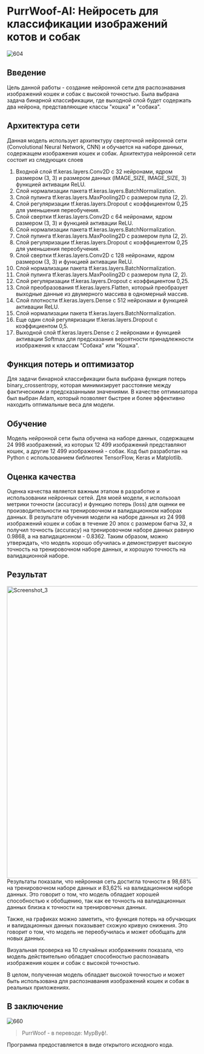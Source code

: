 # PurrWoof-AI: Нейросеть для классификации изображений котов и собак
![604](https://user-images.githubusercontent.com/101829424/235505105-02fe2b32-2458-4ba2-b1e4-7e60bd925709.jpg)

## Введение
Цель данной работы - создание нейронной сети для распознавания изображений кошек и собак с высокой точностью. Была выбрана задача бинарной классификации, где выходной слой будет содержать два нейрона, представляющие классы "кошка" и "собака". 

## Архитектура сети
Данная модель использует архитектуру сверточной нейронной сети (Convolutional Neural Network, CNN) и обучается на наборе данных, содержащем изображения кошек и собак.
Архитектура нейронной сети состоит из следующих слоев
1. Входной слой tf.keras.layers.Conv2D с 32 нейронами, ядром размером (3, 3) и размером данных (IMAGE_SIZE, IMAGE_SIZE, 3) функцией активации ReLU.
2. Слой нормализации пакета tf.keras.layers.BatchNormalization.
3. Слой пулинга tf.keras.layers.MaxPooling2D с размером пула (2, 2).
4. Слой регуляризации tf.keras.layers.Dropout с коэффициентом 0,25 для уменьшения переобучения.
5. Слой свертки tf.keras.layers.Conv2D с 64 нейронами, ядром размером (3, 3) и функцией активации ReLU.
6. Слой нормализации пакета tf.keras.layers.BatchNormalization.
7. Слой пулинга tf.keras.layers.MaxPooling2D с размером пула (2, 2).
8. Слой регуляризации tf.keras.layers.Dropout с коэффициентом 0,25 для уменьшения переобучения.
9. Слой свертки tf.keras.layers.Conv2D с 128 нейронами, ядром размером (3, 3) и функцией активации ReLU.
10. Слой нормализации пакета tf.keras.layers.BatchNormalization.
11. Слой пулинга tf.keras.layers.MaxPooling2D с размером пула (2, 2).
12. Слой регуляризации tf.keras.layers.Dropout с коэффициентом 0,25.
13. Слой преобразования tf.keras.layers.Flatten, который преобразует выходные данные из двумерного массива в одномерный массив.
14. Слой плотности tf.keras.layers.Dense с 512 нейронами и функцией активации ReLU.
15. Слой нормализации пакета tf.keras.layers.BatchNormalization.
16. Еще один слой регуляризации tf.keras.layers.Dropout с коэффициентом 0,5.    
17. Выходной слой tf.keras.layers.Dense с 2 нейронами и функцией активации Softmax для предсказания вероятности принадлежности изображения к классам "Собака" или "Кошка".

## Функция потерь и оптимизатор
Для задачи бинарной классификации была выбрана функция потерь binary_crossentropy, которая минимизирует расстояние между фактическими и предсказанными значениями.
В качестве оптимизатора был выбран Adam, который позволяет быстрее и более эффективно находить оптимальные веса для модели.

## Обучение
Модель нейронной сети была обучена на наборе данных, содержащем 24 998 изображений, из которых 12 499 изображений представляют кошек, а другие 12 499 изображений - собак. Код был разработан на Python с использованием библиотек TensorFlow, Keras и Matplotlib.

## Оценка качества
Оценка качества является важным этапом в разработке и использовании нейронных сетей. Для моей модели, я использоал метрики точности (accuracy) и функцию потерь (loss) для оценки ее производительности на тренировочном и валидационном наборах данных.
В результате обучения модели на наборе данных из 24 998 изображений кошек и собак в течение 20 эпох с размером батча 32, я получил точность (accuracy) на тренировочном наборе данных равную 0.9868, а на валидационном - 0.8362. Таким образом, можно утверждать, что модель хорошо обучилась и демонстрирует высокую точность на тренировочном наборе данных, и хорошую точность на валидационной наборе.

## Результат
<img width="771" alt="Screenshot_3" src="https://user-images.githubusercontent.com/101829424/235503539-0026c3a6-1137-4156-90f8-372e3f73ff58.png">
Результаты показали, что нейронная сеть достигла точности в 98,68% на тренировочном наборе данных и 83,62% на валидационном наборе данных. Это говорит о том, что модель обладает хорошей способностью к обобщению, так как ее точность на валидационных данных близка к точности на тренировочных данных.

Также, на графиках можно заметить, что функция потерь на обучающих и валидационных данных показывает схожую кривую снижения. Это говорит о том, что модель не переобучилась и может обобщать для новых данных.

Визуальная проверка на 10 случайных изображениях показала, что модель действительно обладает способностью распознавать изображения кошек и собак с высокой точностью.

В целом, полученная модель обладает высокой точностью и может быть использована для распознавания изображений кошек и собак в реальных приложениях.


## В заключение
![660](https://user-images.githubusercontent.com/101829424/235505199-3b983abb-2616-4f5c-83e1-b90efd0eaeb4.jpg)
> PurrWoof - в переводе: МурВуф!.

Программа предоставляется в виде открытого исходного кода.




